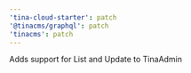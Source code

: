 ```yaml
---
'tina-cloud-starter': patch
'@tinacms/graphql': patch
'tinacms': patch
---
```


Adds support for List and Update to TinaAdmin
